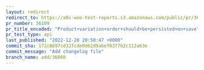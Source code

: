 ```yaml
---
layout: redirect
redirect_to: https://a8c-woo-test-reports.s3.amazonaws.com/public/pr/36109/api/index.html
pr_number: 36109
pr_title_encoded: "Product+variation+order+should+be+persisted+on+save"
pr_test_type: api
last_published: "2022-12-20 20:50:47 +0000"
commit_sha: 172c8697cd32fcde0d62d9abef837762c112a63e
commit_message: "Add changelog file"
branch_name: add/36060
---
```

